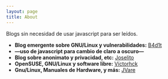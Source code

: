 ```yaml
---
layout: page
title: About
---
```

Blogs sin necesidad de usar javascript para ser leídos.
* **Blog emergente sobre GNU/Linux y vulnerabilidades:** [B4d1t](https://blog.taller404.org)
*   **—uso de javascript para cambio de claro a oscuro—** 
* **Blog sobre anonimato y privacidad, etc:** [Joselito](https://joselito.mataroa.blog)
* **OpenSUSE, GNU/Linux y software libre:** [Víctorhck](https://victorhckinthefreeworld.com)
* **Gnu/Linux, Manuales de Hardware, y más:** [JVare](https://jvare.com)
